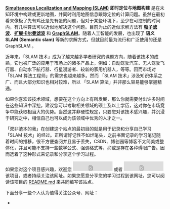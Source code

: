 [**Simultaneous Localization and Mapping (SLAM)**](https://en.wikipedia.org/wiki/Simultaneous_localization_and_mapping "Simultaneous Localization and Mapping") **即时定位与地图构建** 是在未知环境中构建或更新地图，并同时利用地图信息跟踪定位的计算问题。虽然在最初看来像极了先有鸡还是先有蛋的问题，但对于某些环境下，至少在可控制的时间内，有几种算法可以近似地解决这个问题。目前为止的近似求解方法有 [**粒子滤波**](https://en.wikipedia.org/wiki/Particle_filter)、[**扩展卡尔曼滤波**](https://en.wikipedia.org/wiki/Extended_Kalman_filter) 和 [**GraphSLAM**](https://en.wikipedia.org/wiki/GraphSLAM)。随着人工智能的发展，也出现了 **语义 SLAM (Semantic slam)** 等新的求解方式，但就目前最为流行和广泛使用的还是 GraphSLAM 。

近年来，「SLAM 技术」成为了越来越多学者研究的课题方向，随着该技术的成熟，它也被广泛的应用于市场上的诸多产品上，例如：自动驾驶汽车、无人驾驶飞行器、自动水下航行器、行星漫游者、较新的家用机器人，等等。因而市场对「SLAM 算法工程师」的需求也越来越多。然而 「SLAM 技术」涉及知识体系之广、而且大部分知识也相对较难，所以 「SLAM 算法」并非那么容易能够掌握精通。

如果你喜欢该技术领域，想要在这个方向上有所发展，那么你就需要付出许多时间在这些知识中深挖。建议您可以考取相关领域的硕士及以上学历，这对你在市场竞争中能获取相当大的优势。当然这并非硬性规定，只要您对该技术感兴趣，并沉浸于研究之中，相信自己也可以成为该领域中优秀的人才之一。

「双非渣本的我」在创建这个站点的最初目的就是用于记录和分享自己学习「SLAM 技术」的经过。正所谓好记性不如烂笔头，之前书面记录的学习笔记随着时间的推移，很不方便查阅并且易于丢失，CSDN、博创园等博客不太简美或整体化，并且可能不支持一些数学公式、强调格式等，抑或是存在各种碍眼广告。因而选着了这种形式来记录和分享这个学习过程。

如果您对这个项目感兴趣，欢迎您  <iframe src="https://ghbtns.com/github-btn.html?user=LSXiang&repo=Journey2SLAM&type=star&count=true&size=large" frameborder="0" scrolling="0" width="125px" height="30px"></iframe> 或者 <iframe src="https://ghbtns.com/github-btn.html?user=LSXiang&repo=Journey2SLAM&type=fork&count=true&size=large" frameborder="0" scrolling="0" width="125px" height="30px"></iframe> 该项目，或者持续关注该网址。如果您愿意分享您的学习过程到该网址，您可以阅读该项目的 [README.md](https://github.com/LSXiang/Journey2SLAM/blob/master/README.md) 来共同编写该站点。

下面分享一些个人认为值得关注公众号、网址：

- 



